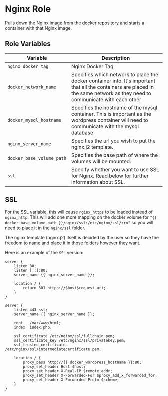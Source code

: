 # Nginx Role

Pulls down the Nginx image from the docker repository and starts a container with that Nginx image.

## Role Variables

| Variable                  | Description                                                                                                                                                                   |
| ------------------------- | ----------------------------------------------------------------------------------------------------------------------------------------------------------------------------- |
| `nginx_docker_tag`        | Nginx Docker Tag                                                                                                                                                              |
| `docker_network_name`     | Specifies which network to place the docker container into. It's important that all the containers are placed in the same network as they need to communicate with each other |
| `docker_mysql_hostname`   | Specifies the hostname of the mysql container. This is important as the wordpress container will need to communicate with the mysql database                                  |
| `nginx_server_name`       | Specifies the url you wish to put the nginx.j2 template.                                                                                                                      |
| `docker_base_volume_path` | Specifies the base path of where the volumes will be mounted.                                                                                                                 |
| `ssl`                     | Specify whether you want to use SSL for Nginx. Read below for further information about SSL.                                                                                  |

## SSL

For the SSL variable, this will cause `nginx_https` to be loaded instead of `nginx_http`. This will add one more mapping on the docker volume for `"{{ docker_base_volume_path }}/nginx/ssl:/etc/nginx/ssl/:ro"` so you will need to place it in the `nginx/ssl` folder.

The nginx template (nginx.j2) itself is decided by the user so they have the freedom to name and place it in those folders however they want.

Here is an example of the `SSL` version:

```
server {
    listen 80;
    listen [::]:80;
    server_name {{ nginx_server_name }};

    location / {
        return 301 https://$host$request_uri;
    }
}

server {
    listen 443 ssl;
    server_name {{ nginx_server_name }};

    root   /var/www/html;
    index  index.php;

    ssl_certificate /etc/nginx/ssl/fullchain.pem;
    ssl_certificate_key /etc/nginx/ssl/privatekey.pem;
    ssl_trusted_certificate /etc/nginx/ssl/intermediatecertificate.pem;

    location / {
        proxy_pass http://{{ docker_wordpress_hostname }}:80;
        proxy_set_header Host $host;
        proxy_set_header X-Real-IP $remote_addr;
        proxy_set_header X-Forwarded-For $proxy_add_x_forwarded_for;
        proxy_set_header X-Forwarded-Proto $scheme;
    }
}
```
